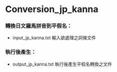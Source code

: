 # Conversion_jp_kanna

### 轉換日文羅馬拼音到平假名：

- input_jp_kanna.txt 輸入欲處理之詞條文件

### 執行後產生：

- output_jp_kanna.txt 執行後產生平假名轉換之文件
